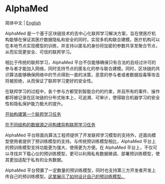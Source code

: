 # AlphaMed

简体中文 | [English](./README_en.md)

AlphaMed 是一个基于区块链技术的去中心化联邦学习解决方案，旨在使医疗机构能够在保证其医疗数据隐私和安全的同时，实现多机构联合建模。医疗机构可以在本地节点实现模型的训练，并支持以匿名的身份将加密的参数共享至聚合节点，从而实现更安全、可信的联邦学习。

相比于传统的联邦学习，AlphaMed 平台不仅能够确保只有合法的且经过许可的参与者才能加入网络，同时支持节点的匿名化的参与联合建模。同时，区块链的共识算法能够确保网络中的节点得到一直的决策，恶意的参与者或者数据投毒等攻击将被拒绝，从而保证了联邦学习更好的安全性。

在联邦学习的过程中，各个参与方都受到智能合约的约束，并且所有的事件、操作都将被记录在区块链的分布式账本上，可追溯、可审计，使得联合机器学习的安全性和隐私保护能力极大的提升。

[开始构建第一个联邦学习任务](./src/alphafed/fed_avg/README.md)

[在不同结构的数据源之间构建异构联邦学习任务](./src/alphafed/hetero_nn/README.md)

AlphaMed 平台除面向算法工程师提供了开发联邦学习模型的支持外，还面向模型使用者提供了预训练模型的支持。与传统预训练模型相比，AlphaMed 平台上的预训练模型支持功能更为强大、使用更为方便。在 AlphaMed 平台上，不仅可以寻找并下载心仪的预训练模型，更可以利用私有数据微调、部署预训练模型，使其更加适配于私有的业务数据。

AlphaMed 平台预置了一定数量的预训练模型，同时也支持第三方开发者开发上传自己的预训练模型。[这里展示了如何设计自己的预训练模型。](./src/alphafed/auto_ml/README.md)
